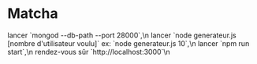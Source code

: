 <h1>Matcha</h1>
lancer `mongod --db-path --port 28000`,\n
lancer `node generateur.js [nombre d'utilisateur voulu]` ex: `node generateur.js 10`,\n
lancer `npm run start`,\n
rendez-vous sûr `http://localhost:3000`\n
